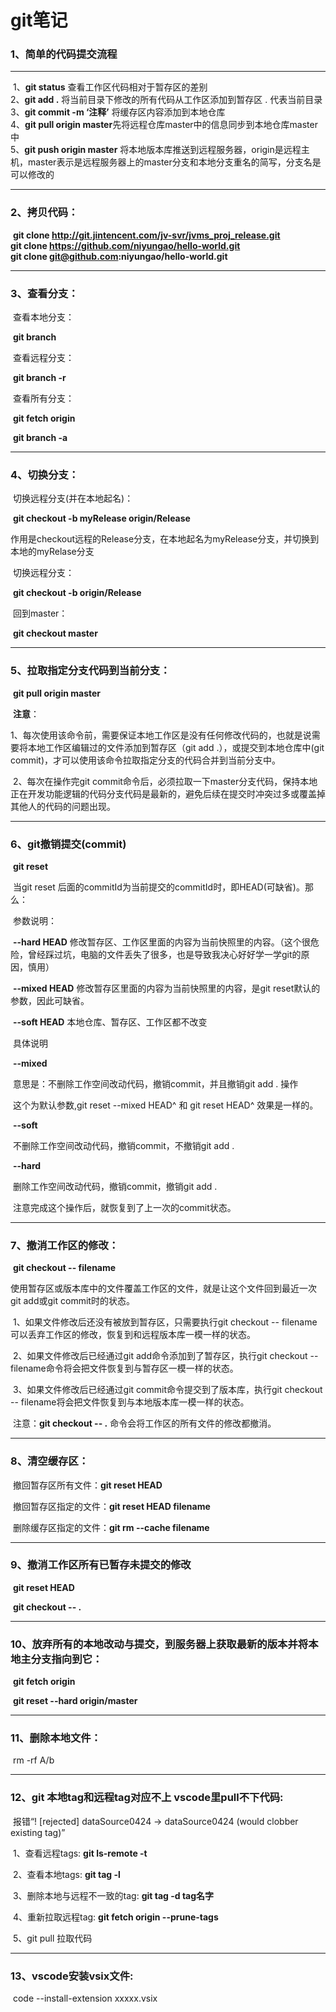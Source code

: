 # git笔记

### 1、简单的代码提交流程

------

​	1、**git status** 查看工作区代码相对于暂存区的差别  
​	2、**git add .** 将当前目录下修改的所有代码从工作区添加到暂存区 . 代表当前目录  
​	3、**git commit -m ‘注释’** 将缓存区内容添加到本地仓库  
​	4、**git pull origin master**先将远程仓库master中的信息同步到本地仓库master中  
​	5、**git push origin master** 将本地版本库推送到远程服务器，origin是远程主机，master表示是远程服务器上的master分支和本地分支重名的简写，分支名是可以修改的  

------

### 2、拷贝代码：

​    **git clone http://git.jintencent.com/jv-svr/jvms_proj_release.git**  
​    **git clone https://github.com/niyungao/hello-world.git**   
​    **git clone git@github.com:niyungao/hello-world.git**    

------

### 3、查看分支：

​    查看本地分支：  

​        **git branch**  

​    查看远程分支：  

​        **git branch -r**  

​    查看所有分支：  

​        **git fetch origin**  

​        **git branch -a**  

-----

### 4、切换分支：

​    切换远程分支(并在本地起名)：  

​        **git checkout -b myRelease origin/Release**  

​        作用是checkout远程的Release分支，在本地起名为myRelease分支，并切换到本地的myRelase分支  

​    切换远程分支：  

​        **git checkout -b origin/Release**  

​    回到master：  

​        **git checkout master**  

-----

### 5、拉取指定分支代码到当前分支：

​    **git pull origin master**  

​    **注意**：  

​        1、每次使用该命令前，需要保证本地工作区是没有任何修改代码的，也就是说需要将本地工作区编辑过的文件添加到暂存区（git add .），或提交到本地仓库中(git commit)，才可以使用该命令拉取指定分支的代码合并到当前分支中。  

​        2、每次在操作完git commit命令后，必须拉取一下master分支代码，保持本地正在开发功能逻辑的代码分支代码是最新的，避免后续在提交时冲突过多或覆盖掉其他人的代码的问题出现。  

----

### 6、git撤销提交(commit)  

​    **git reset**  

​        当git reset 后面的commitId为当前提交的commitId时，即HEAD(可缺省)。那么：  

​         参数说明：  

​                **--hard HEAD** 修改暂存区、工作区里面的内容为当前快照里的内容。（这个很危险，曾经踩过坑，电脑的文件丢失了很多，也是导致我决心好好学一学git的原因，慎用）  

​                **--mixed HEAD** 修改暂存区里面的内容为当前快照里的内容，是git reset默认的参数，因此可缺省。  

​                **--soft HEAD** 本地仓库、暂存区、工作区都不改变  

​            具体说明  

​                **--mixed**   

​                    意思是：不删除工作空间改动代码，撤销commit，并且撤销git add . 操作  

​                    这个为默认参数,git reset --mixed HEAD^ 和 git reset HEAD^ 效果是一样的。  

​                **--soft**   

​                    不删除工作空间改动代码，撤销commit，不撤销git add .   

​                **--hard**  

​                    删除工作空间改动代码，撤销commit，撤销git add .   

​                    注意完成这个操作后，就恢复到了上一次的commit状态。  

----

### 7、撤消工作区的修改：

​    **git checkout -- filename** 

​    使用暂存区或版本库中的文件覆盖工作区的文件，就是让这个文件回到最近一次git add或git commit时的状态。   

​    1、如果文件修改后还没有被放到暂存区，只需要执行git checkout -- filename可以丢弃工作区的修改，恢复到和远程版本库一模一样的状态。       

​    2、如果文件修改后已经通过git add命令添加到了暂存区，执行git checkout -- filename命令将会把文件恢复到与暂存区一模一样的状态。     

​    3、如果文件修改后已经通过git commit命令提交到了版本库，执行git checkout -- filename将会把文件恢复到与本地版本库一模一样的状态。       

​    注意：**git checkout -- .** 命令会将工作区的所有文件的修改都撤消。     

----

### 8、清空缓存区：

​    撤回暂存区所有文件：**git reset HEAD**   

​    撤回暂存区指定的文件：**git reset HEAD filename**   

​    删除缓存区指定的文件：**git rm --cache filename**   

----

### 9、撤消工作区所有已暂存未提交的修改

​    **git reset HEAD**   

​    **git checkout -- .**    

----

### 10、放弃所有的本地改动与提交，到服务器上获取最新的版本并将本地主分支指向到它：

​    **git fetch origin**   

​    **git reset --hard origin/master**   

----

### 11、删除本地文件：

​    rm -rf A/b   

----

### 12、git 本地tag和远程tag对应不上 vscode里pull不下代码:

​    报错“! [rejected]  dataSource0424 -> dataSource0424 (would clobber existing tag)”   

​        1、查看远程tags: **git ls-remote -t**   

​        2、查看本地tags: **git tag -l**   

​        3、删除本地与远程不一致的tag: **git tag -d tag名字**  

​        4、重新拉取远程tag: **git fetch origin --prune-tags**  

​        5、git pull 拉取代码  

----

### 13、vscode安装vsix文件:

​    code --install-extension xxxxx.vsix   